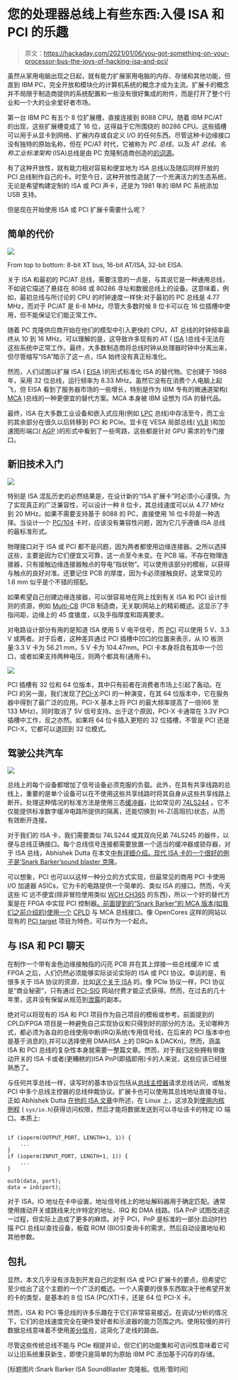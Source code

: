 # 您的处理器总线上有些东西:入侵 ISA 和 PCI 的乐趣

> 原文：<https://hackaday.com/2021/01/06/you-got-something-on-your-processor-bus-the-joys-of-hacking-isa-and-pci/>

虽然从家用电脑出现之日起，就有能力扩展家用电脑的内存、存储和其他功能，但直到 IBM PC，完全开放和模块化的计算机系统的概念才成为主流。扩展卡的概念并不局限于制造商提供的系统配置和一些没有很好集成的附件，而是打开了整个行业和一个大的业余爱好者市场。

第一台 IBM PC 有五个 8 位扩展槽，直接连接到 8088 CPU。随着 IBM PC/AT 的出现，这些扩展槽变成了 16 位，这得益于它所围绕的 80286 CPU。这些插槽可以用于从显卡到网络、扩展内存或自定义 I/O 的任何东西。尽管这种卡边缘接口没有独特的原始名称，但在 PC/AT 时代，它被称为 *PC 总线*，以及 *AT 总线。*名称*工业标准架构* (ISA)总线是由 PC 克隆制造商创造的[的词源](https://en.wikipedia.org/wiki/Retronym)。

有了这种开放性，就有能力相对容易和便宜地为 ISA 总线以及随后同样开放的 PCI 总线制作自己的卡。时至今日，这种开放性造就了一个充满活力的生态系统，无论是希望构建定制的 ISA 或 PCI 声卡，还是为 1981 年的 IBM PC 系统添加 USB 支持。

但是现在开始使用 ISA 或 PCI 扩展卡需要什么呢？

## 简单的代价

[![](img/63b2ab7e0e2160d60c4dbf0f68f4db7f.png)](https://hackaday.com/wp-content/uploads/2020/12/Bussysteme_Extended_ISA_32Bit_ISA_16Bit_XT_8Bit.jpg)

From top to bottom: 8-bit XT bus, 16-bit AT/ISA, 32-bit EISA.

关于 ISA 和最初的 PC/AT 总线，需要注意的一点是，与其说它是一种通用总线，不如说它描述了悬挂在 8088 或 80286 寻址和数据总线上的设备。这意味着，例如，最初总线与所讨论的 CPU 的时钟速度一样快:对于最初的 PC 总线是 4.77 MHz，而对于 PC/AT 是 6-8 MHz。尽管大多数时候 8 位卡可以在 16 位插槽中使用，但不能保证它们能正常工作。

随着 PC 克隆供应商开始在他们的模型中引入更快的 CPU，AT 总线的时钟频率最终从 10 到 16 MHz。可以理解的是，这导致许多现有的 AT ( [ISA](https://en.wikipedia.org/wiki/Industry_Standard_Architecture) )总线卡无法在这些系统中正常工作。最终，大多数制造商将总线时钟从处理器时钟中分离出来，但尽管缩写“ISA”暗示了这一点，ISA 始终没有真正标准化。

然而，人们试图以扩展 ISA ( [EISA](https://en.wikipedia.org/wiki/Extended_Industry_Standard_Architecture) )的形式标准化 ISA 的替代物。它创建于 1988 年，采用 32 位总线，运行频率为 8.33 MHz。虽然它没有在消费个人电脑上起飞，但 EISA 看到了服务器市场的一些增长，特别是作为 IBM 专有的微通道架构( [MCA](https://en.wikipedia.org/wiki/Micro_Channel_architecture) )总线的一种更便宜的替代方案。MCA 本身被 IBM 设想为 ISA 的替代品。

最终，ISA 在大多数工业设备和嵌入式应用(例如 [LPC](https://en.wikipedia.org/wiki/Low_Pin_Count) 总线)中存活至今，而工业的其余部分在很久以后转移到 PCI 和 PCIe。显卡在 VESA 局部总线( [VLB](https://en.wikipedia.org/wiki/VESA_Local_Bus) )和加速图形端口( [AGP](https://en.wikipedia.org/wiki/Accelerated_Graphics_Port) )的形式中看到了一些弯路，这些都是针对 GPU 需求的专门接口。

## 新旧技术入门

[![](img/39bb62fdab420eeef9dedd4459cc806f.png)](https://hackaday.com/wp-content/uploads/2021/01/ISA_slot_pinout_had.jpg)

特别是 ISA 混乱历史的必然结果是，在设计新的“ISA 扩展卡”时必须小心谨慎。为了实现真正的广泛兼容性，可以设计一种 8 位卡，其总线速度可以从 4.77 MHz 到 20 MHz。如果不需要支持基于 8088 的 PC，直接使用 16 位卡将是一种选择。当设计一个 [PC/104](https://en.wikipedia.org/wiki/PC/104) 卡时，应该没有兼容性问题，因为它几乎遵循 ISA 总线的最标准形式。

物理接口对于 ISA 或 PCI 都不是问题，因为两者都使用边缘连接器。之所以选择这些，主要是因为它们便宜又可靠，这一点至今未变。在 PCB 端，不存在物理连接器，只有接触边缘连接器触点的导电“指状物”。可以使用该部分的模板，以获得与触点的良好对准。还要记住 PCB 的厚度，因为卡必须接触良好。这里常见的 1.6 mm 似乎是个不错的搭配。

如果希望自己创建边缘连接器，可以很容易地在网上找到有关 ISA 和 PCI 设计规则的资源，例如 [Multi-CB](https://www.multi-circuit-boards.eu/en/pcb-design-aid/pc-pci-boards.html) (PCB 制造商，无关联)网站上的精彩概述。这显示了手指间距，边缘上的 45 度锥度，以及手指厚度和距离要求。

对电路设计部分有用的是知道 ISA 使用 5 V 电平信号，而 [PCI](https://en.wikipedia.org/wiki/Peripheral_Component_Interconnect) 可以使用 5 V、3.3 V 或两者。对于后者，这种差异通过 PCI 插槽中凹口的位置来表示，从 IO 板测量:3.3 V 卡为 56.21 mm，5 V 卡为 104.47mm。PCI 卡本身将具有其中一个凹口，或者如果支持两种电压，则两个都具有(通用卡)。

[![](img/273244cf446e235b3e35355ab7f36e46.png)](https://hackaday.com/wp-content/uploads/2021/01/PCI_slot_keying_had.jpg)

PCI 插槽有 32 位和 64 位版本，其中只有前者在消费者市场上引起了轰动。在 PCI 的另一面，我们发现了[PCI-X](https://en.wikipedia.org/wiki/PCI-X):PCI 的一种演变，在其 64 位版本中，它在服务器中得到了最广泛的应用。PCI-X 基本上将 PCI 的最大频率提高了一倍(66 至 133 MHz)，同时取消了 5V 信号支持。出于这个原因，PCI-X 卡通常在 3.3V PCI 插槽中工作，反之亦然。如果将 64 位卡插入更短的 32 位插槽，不管是 PCI 还是 PCI-X，它都可以退回到 32 位模式。

## 驾驶公共汽车

[![](img/c3052b0a5db3092cd1423a5b9626cb96.png)](https://hackaday.com/wp-content/uploads/2021/01/74ls244_logic_diagram_had.jpg)

总线上的每个设备都增加了信号设备必须克服的负载。此外，在具有共享线路的总线上，重要的是单个设备可以在不使用这些共享线路时将其自身从这些共享线路上断开。处理这种情况的标准方法是使用三态[缓冲器](https://en.wikipedia.org/wiki/Digital_buffer)，比如常见的 [74LS244](https://www.ti.com/product/SN74LS244) 。它不仅能提供标准数字缓冲电路所提供的隔离，还能切换到 Hi-Z(高阻抗)状态，从而有效断开连接。

对于我们的 ISA 卡，我们需要类似 74LS244 或其双向兄弟 74LS245 的器件，以便与总线正确接口。每个总线信号连接都需要放置一个适当的缓冲器或锁存器，对于 ISA 总线，Abhishek Dutta 在本文[中有详细介绍。现代 ISA 卡的一个很好的例子是](https://linuxgazette.net/124/dutta.html)[‘Snark Barker’sound blaster 克隆](https://github.com/schlae/snark-barker)。

可以想象，PCI 也可以以这样一种分立的方式实现，但最常见的商用 PCI 卡使用 I/O 加速器 ASICs，它为卡的电路提供一个简单的、类似 ISA 的接口。然而，今天这些 IC 远不便宜(除非冒险使用类似 [WCH CH365](http://www.wch-ic.com/products/CH365.html) 的东西)，所以一个好的替代方案是在 FPGA 中实现 PCI 控制器[。前面提到的“Snark Barker”](https://www.fpga4fun.com/PCI.html)[的 MCA 版本(如我们之前介绍的](https://github.com/schlae/snark-barker-mca)[)使用一个](https://hackaday.com/2020/12/01/giving-micro-channel-bus-computers-a-sound-blaster-bark/) [CPLD](https://en.wikipedia.org/wiki/Complex_programmable_logic_device) 与 MCA 总线接口。像 OpenCores 这样的网站以现有的 [PCI target](https://opencores.org/projects/pci32tlite_oc) 项目为特色，可以作为一个起点。

## 与 ISA 和 PCI 聊天

在制作一个带有金色边缘接触指的闪亮 PCB 并在其上焊接一些总线缓冲 IC 或 FPGA 之后，人们仍然必须能够实际谈论实际的 ISA 或 PCI 协议。幸运的是，有很多关于 ISA 协议的资源，比如[这个关于 ISA](http://hamblen.ece.gatech.edu/489X/ISA.htm) 的。像 PCIe 协议一样，PCI 协议是“商业秘密”，只有通过 [PCI-SIG](https://en.wikipedia.org/wiki/PCI-SIG) 网站付费才能正式获得。然而，在过去的几十年里，这并没有保留从规范到[泄露](https://www.ics.uci.edu/~harris/ics216/pci/PCI_22.pdf)的副本。

绝对可以将现有的 ISA 和 PCI 项目作为自己项目的模板或参考。前面提到的 CPLD/FPGA 项目是一种避免自己实现协议和只得到好的部分的方法。无论哪种方式，都必须为各自的总线使用中断(IRQ)系统(专用信号线，在后来的 PCI 版本中也是基于消息的),并可以选择使用 DMA(ISA 上的 DRQn & DACKn)。然而，涵盖 ISA 和 PCI 总线的复杂性本身就需要一整篇文章。然而，对于我们这些拥有带拨动开关的 ISA 卡或者(更糟糕的)ISA PnP(即插即用)卡的人来说，这些应该已经很熟悉了。

与任何共享总线一样，读写时的基本协议包括从[总线主控器](https://en.wikipedia.org/wiki/Bus_mastering)请求总线访问，或触发 PCI 中多个总线主控器的总线仲裁协议。扩展卡也可以使用其总线地址直接寻址，正如 Abhishek Dutta [在他的 ISA 文章](https://linuxgazette.net/124/dutta.html)中所述，在 Linux 上，这涉及到[使用内核例程](https://linuxgazette.net/124/misc/dutta/isa.c.txt) ( `sys/io.h`)获得访问权限，然后才能将数据发送到可以寻址该卡的特定 IO 端口。本质上:

```

if (ioperm(OUTPUT_PORT, LENGTH+1, 1)) {
	...
}
if (ioperm(INPUT_PORT, LENGTH+1, 1)) {
	...
}

outb(data, port);
data = inb(port);

```

对于 ISA，IO 地址在卡中设置，地址信号线上的地址解码器用于确定匹配。通常使用拨动开关或跳线来允许特定的地址、IRQ 和 DMA 线路。ISA PnP 试图改进这一过程，但实际上造成了更多的麻烦。对于 PCI，PnP 是标准的一部分:启动时扫描 PCI 总线以查找设备，板载 ROM (BIOS)查询卡的需求，然后自动设置地址和其他参数。

## 包扎

显然，本文几乎没有涉及到开发自己的定制 ISA 或 PCI 扩展卡的要点，但希望它至少给出了这个主题的一个广泛的概述。一个人需要的很多东西取决于他希望开发的卡的类型，是基本的 8 位 ISA (PC/XT)卡，还是 64 位 PCI-X 卡。

然而，ISA 和 PCI 等总线的许多乐趣在于它们非常容易接近。在调试/分析的情况下，它们的总线速度完全在硬件爱好者和示波器的能力范围之内。使用较慢的并行数据总线意味着不使用[差分信号](https://en.wikipedia.org/wiki/Differential_signaling)，这简化了走线的路由。

尽管这些传统总线不能与 PCIe 相提并论，但它们的功能集和可访问性意味着它可以让旧系统重获新生，即使只是简单的为原始 IBM PC 添加基于闪存的存储。

[标题图片:Snark Barker ISA SoundBlaster 克隆板。信用:管时间]